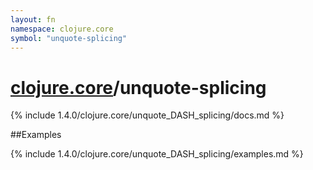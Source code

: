 ```yaml
---
layout: fn
namespace: clojure.core
symbol: "unquote-splicing"
---
```


# [clojure.core](../)/unquote-splicing

{% include 1.4.0/clojure.core/unquote_DASH_splicing/docs.md %}

##Examples

{% include 1.4.0/clojure.core/unquote_DASH_splicing/examples.md %}

